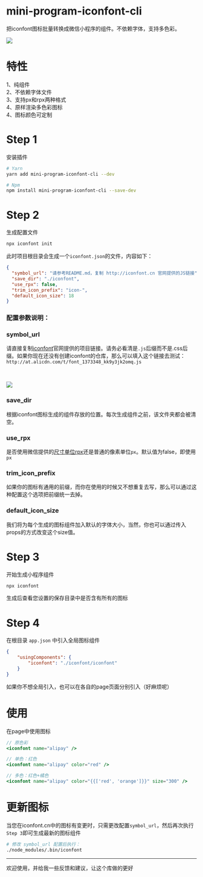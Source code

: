 # mini-program-iconfont-cli

把iconfont图标批量转换成微信小程序的组件。不依赖字体，支持多色彩。

![](https://github.com/fwh1990/mini-program-iconfont-cli/blob/master/images/multi-color-icon.jpg?raw=true)


# 特性

1、纯组件
<br />
2、不依赖字体文件
<br />
3、支持px和rpx两种格式
<br />
4、原样渲染多色彩图标
<br />
4、图标颜色可定制

# Step 1
安装插件
```bash
# Yarn
yarn add mini-program-iconfont-cli --dev

# Npm
npm install mini-program-iconfont-cli --save-dev
```

# Step 2
生成配置文件
```bash
npx iconfont init
```
此时项目根目录会生成一个`iconfont.json`的文件，内容如下：
```json
{
  "symbol_url": "请参考README.md，复制 http://iconfont.cn 官网提供的JS链接",
  "save_dir": "./iconfont",
  "use_rpx": false,
  "trim_icon_prefix": "icon-",
  "default_icon_size": 18
}
```
### 配置参数说明：
### symbol_url
请直接复制[iconfont](http://iconfont.cn)官网提供的项目链接。请务必看清是`.js`后缀而不是.css后缀。如果你现在还没有创建iconfont的仓库，那么可以填入这个链接去测试：`http://at.alicdn.com/t/font_1373348_kk9y3jk2omq.js`

<br />

![](https://github.com/fwh1990/mini-program-iconfont-cli/blob/master/images/symbol-url.png?raw=true)

### save_dir
根据iconfont图标生成的组件存放的位置。每次生成组件之前，该文件夹都会被清空。

### use_rpx
是否使用微信提供的[尺寸单位rpx](https://developers.weixin.qq.com/miniprogram/dev/framework/view/wxss.html#%E5%B0%BA%E5%AF%B8%E5%8D%95%E4%BD%8D)还是普通的像素单位`px`。默认值为false，即使用`px`

### trim_icon_prefix
如果你的图标有通用的前缀，而你在使用的时候又不想重复去写，那么可以通过这种配置这个选项把前缀统一去掉。

### default_icon_size
我们将为每个生成的图标组件加入默认的字体大小，当然，你也可以通过传入props的方式改变这个size值。

# Step 3
开始生成小程序组件
```bash
npx iconfont
```
生成后查看您设置的保存目录中是否含有所有的图标


# Step 4
在根目录 `app.json` 中引入全局图标组件
```json
{
    "usingComponents": {
        "iconfont": "./iconfont/iconfont"
    }
}
```
如果你不想全局引入，也可以在各自的page页面分别引入（好麻烦呢）

# 使用
在page中使用图标
```jsx harmony
// 原色彩
<iconfont name="alipay" />

// 单色：红色
<iconfont name="alipay" color="red" />

// 多色：红色+橘色
<iconfont name="alipay" color="{{['red', 'orange']}}" size="300" />
```

# 更新图标
当您在iconfont.cn中的图标有变更时，只需更改配置`symbol_url`，然后再次执行`Step 3`即可生成最新的图标组件
```bash
# 修改 symbol_url 配置后执行：
./node_modules/.bin/iconfont
```
--------

欢迎使用，并给我一些反馈和建议，让这个库做的更好
